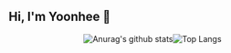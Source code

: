 ## Hi, I'm Yoonhee 👋

<!--
**yoonhee032/yoonhee032** is a ✨ _special_ ✨ repository because its `README.md` (this file) appears on your GitHub profile.

Here are some ideas to get you started:

- 🔭 I’m currently working on ...
- 🌱 I’m currently learning ...
- 👯 I’m looking to collaborate on ...
- 🤔 I’m looking for help with ...
- 💬 Ask me about ...
- 📫 How to reach me: ...
- 😄 Pronouns: ...
- ⚡ Fun fact: ...
-->

<div align="center">

![Anurag's github stats](https://github-readme-stats.vercel.app/api?username=yoonhee032&show_icons=true&theme=tokyonight)![Top Langs](https://github-readme-stats.vercel.app/api/top-langs/?username=yoonhee032&layout=compact&theme=tokyonight)
</div>
